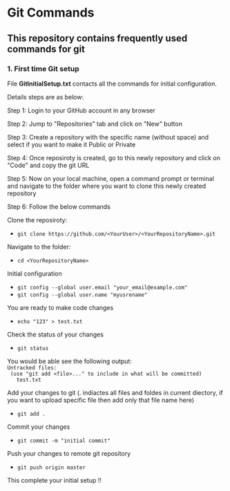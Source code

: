 # Git Commands

## This repository contains frequently used commands for git

### **1. First time Git setup**

 File **GitInitialSetup.txt** contacts all the commands for initial configuration.

 Details steps are as below:

  Step 1: Login to your GitHub account in any browser

  Step 2: Jump to "Repositories" tab and click on "New" button

  Step 3: Create a repository with the specific name (without space) and select if you want to make it Public or Private

  Step 4: Once reposiroty is created, go to this newly repository and click on "Code" and copy the git URL

  Step 5: Now on your local machine, open a command prompt or terminal and navigate to the folder where you want to clone this newly created repository

  Step 6: Follow the below commands

   Clone the reposiroty:
   * ```git clone https://github.com/<YourUser>/<YourRepositoryName>.git ```

   Navigate to the folder:
   * ``` cd <YourRepositoryName> ```
  
   Initial configuration
   * ```git config --global user.email "your_email@example.com" ```
   * ```git config --global user.name "myusrename"  ```
   
   You are ready to make code changes
   * ```echo "123" > test.txt ```
   
   Check the status of your changes
   *  ```git status ```
   
   You would be able see the following output: <br/>
     ``` Untracked files: ```<br/>
     ```  (use "git add <file>..." to include in what will be committed) ```<br/>
     ```    test.txt ```<br/>
   
   
   Add your changes to git (. indiactes all files and foldes in current diectory, if you want to upload specific file then add only that file name here)
   * ```git add . ```
   
   Commit your changes
   * ```git commit -m "initial commit" ```
   
   Push your changes to remote git repository
   * ```git push origin master ```
    
This complete your initial setup !!
